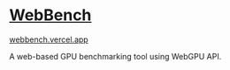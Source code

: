 # [WebBench](https://webbench.vercel.app)
[webbench.vercel.app](https://webbench.vercel.app)

A web-based GPU benchmarking tool using WebGPU API.
